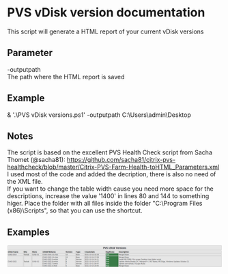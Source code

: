 # PVS vDisk version documentation
This script will generate a HTML report of your current vDisk versions

## Parameter
-outputpath  
The path where the HTML report is saved

## Example
& '.\PVS vDisk versions.ps1' -outputpath C:\Users\admin\Desktop 

## Notes
The script is based on the excellent PVS Health Check script from Sacha Thomet (@sacha81): https://github.com/sacha81/citrix-pvs-healthcheck/blob/master/Citrix-PVS-Farm-Health-toHTML_Parameters.xml
I used most of the code and added the decription, there is also no need of the XML file.  
If you want to change the table width cause you need more space for the descriptions, increase the value '1400' in lines 80 and 144 to something higer.
Place the folder with all files inside the folder "C:\Program Files (x86)\Scripts", so that you can use the shortcut.

## Examples
![Versions](https://github.com/Mohrpheus78/Citrix/blob/main/PVS/vDisk%20Documentation/Images/PVSversions.png)